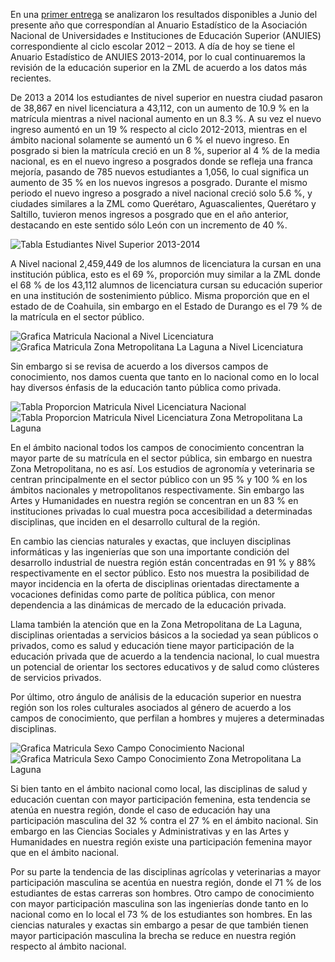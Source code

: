 
En una [primer entrega](panorama-educacion-superior-zml-parte-1.html) se analizaron los resultados disponibles a Junio del presente año que correspondían al Anuario Estadístico de la Asociación Nacional de  Universidades  e Instituciones de Educación Superior (ANUIES) correspondiente al ciclo escolar 2012 – 2013. A día de hoy se tiene el Anuario Estadístico de ANUIES 2013-2014, por lo cual continuaremos la revisión de la educación superior en la ZML de acuerdo a los datos más recientes.

De 2013 a 2014 los estudiantes de nivel superior en nuestra ciudad pasaron de 38,867 en nivel licenciatura a 43,112, con un aumento de 10.9 % en la matrícula mientras a nivel nacional aumento en un 8.3 %. A su vez el nuevo ingreso aumentó en un 19 % respecto al ciclo 2012-2013, mientras en el ámbito nacional solamente se aumentó un 6 % el nuevo ingreso. En posgrado si bien la matrícula creció en un 8 %, superior al 4 % de la media nacional, es en el nuevo ingreso a posgrados donde se refleja una franca mejoría, pasando de 785 nuevos estudiantes a 1,056, lo cual significa un aumento de 35 % en los nuevos ingresos a posgrado. Durante el mismo periodo el nuevo ingreso a posgrado a nivel nacional creció solo 5.6 %, y ciudades similares a la ZML como Querétaro, Aguascalientes, Querétaro y Saltillo, tuvieron menos ingresos a posgrado que en el año anterior, destacando en este sentido sólo León con un incremento de 40 %.

<img class="img-responsive" src="panorama-educacion-superior-zml-parte-2/tabla-1-estudiantes-nivel-superior-2013-2014.png" alt="Tabla Estudiantes Nivel Superior 2013-2014">

A Nivel nacional 2,459,449 de los alumnos de licenciatura la cursan en una institución pública, esto es el 69 %, proporción muy similar a la ZML donde el 68 % de los 43,112 alumnos de licenciatura cursan su educación superior en una institución de sostenimiento público. Misma proporción que en el estado de de Coahuila, sin embargo en el Estado de Durango es el 79 % de la matrícula en el sector público.

<div class="row"><div class="col-md-6"><img class="img-responsive" src="panorama-educacion-superior-zml-parte-2/grafica-1-matricula-nacional-nivel-licenciatura.jpg" alt="Grafica Matricula Nacional a Nivel Licenciatura"></div><div class="col-md-6"><img class="img-responsive" src="panorama-educacion-superior-zml-parte-2/grafica-2-matricula-zml-nivel-licenciatura.jpg" alt="Grafica Matricula Zona Metropolitana La Laguna a Nivel Licenciatura"></div></div>

Sin embargo si se revisa de acuerdo a los diversos campos de conocimiento, nos damos cuenta que tanto en lo nacional como en lo local hay diversos énfasis de la educación tanto pública como privada.

<div class="row"><div class="col-md-6"><img class="img-responsive" src="panorama-educacion-superior-zml-parte-2/tabla-2-proporcion-matricula-nivel-licenciatura-nacional.png" alt="Tabla Proporcion Matricula Nivel Licenciatura Nacional"></div><div class="col-md-6"><img class="img-responsive" src="panorama-educacion-superior-zml-parte-2/tabla-3-proporcion-matricula-nivel-licenciatura-zml.png" alt="Tabla Proporcion Matricula Nivel Licenciatura Zona Metropolitana La Laguna"></div></div>

En el ámbito nacional todos los campos de conocimiento concentran la mayor parte de su matrícula en el sector pública, sin embargo en nuestra Zona Metropolitana, no es así. Los estudios de agronomía y veterinaria se centran principalmente en el sector público con un 95 % y 100 % en los ámbitos nacionales y metropolitanos respectivamente. Sin embargo las Artes y Humanidades en nuestra región se concentran en un 83 % en instituciones privadas lo cual muestra poca accesibilidad a determinadas disciplinas, que inciden en el desarrollo cultural de la región.

En cambio las ciencias naturales y exactas, que incluyen disciplinas informáticas y las ingenierías que son una importante condición del desarrollo industrial de nuestra región están concentradas en 91 % y 88% respectivamente en el sector público. Esto nos muestra la posibilidad de mayor incidencia en la oferta de disciplinas orientadas directamente a vocaciones definidas como parte de política pública, con menor dependencia a las dinámicas de mercado de la educación privada.

Llama también la atención que en la Zona Metropolitana de La Laguna, disciplinas orientadas a servicios básicos a la sociedad ya sean públicos o privados, como es salud y educación tiene mayor participación de la educación privada que de acuerdo a la tendencia nacional, lo cual muestra un potencial de orientar los sectores educativos y de salud como clústeres de servicios privados.

Por último, otro ángulo de análisis de la educación superior en nuestra región son los roles culturales asociados al género de acuerdo a los campos de conocimiento, que perfilan a hombres y mujeres a determinadas disciplinas.

<div class="row"><div class="col-md-6"><img class="img-responsive" src="panorama-educacion-superior-zml-parte-2/grafica-3-matricula-sexo-campo-conocimiento-nacional.jpg" alt="Grafica Matricula Sexo Campo Conocimiento Nacional"></div><div class="col-md-6"><img class="img-responsive" src="panorama-educacion-superior-zml-parte-2/grafica-4-matricula-sexo-campo-conocimiento-zml.jpg" alt="Grafica Matricula Sexo Campo Conocimiento Zona Metropolitana La Laguna"></div></div>

Si bien tanto en el ámbito nacional como local, las disciplinas de salud y educación cuentan con mayor participación femenina, esta tendencia se atenúa en nuestra región, donde el caso de educación hay una participación masculina del 32 % contra el 27 % en el ámbito nacional. Sin embargo en las Ciencias Sociales y Administrativas y en las Artes y Humanidades  en nuestra región existe una participación femenina mayor que en el ámbito nacional.

Por su parte la tendencia de las disciplinas agrícolas y veterinarias a mayor participación masculina se acentúa en nuestra región, donde el 71 % de los estudiantes de estas carreras son hombres. Otro campo de conocimiento con mayor participación masculina son las ingenierías donde tanto en lo nacional como en lo local el 73 % de los estudiantes son hombres. En las ciencias naturales y exactas sin embargo a pesar de que también tienen mayor participación masculina la brecha se reduce en nuestra región respecto al ámbito nacional.
